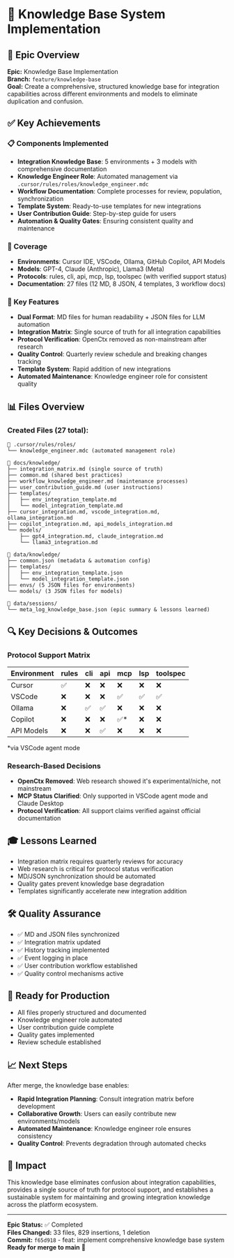 # 🧠 Knowledge Base System Implementation

## 🎯 Epic Overview
**Epic:** Knowledge Base Implementation  
**Branch:** `feature/knowledge-base`  
**Goal:** Create a comprehensive, structured knowledge base for integration capabilities across different environments and models to eliminate duplication and confusion.

## ✅ Key Achievements

### 📋 Components Implemented
- **Integration Knowledge Base**: 5 environments + 3 models with comprehensive documentation
- **Knowledge Engineer Role**: Automated management via `.cursor/rules/roles/knowledge_engineer.mdc`
- **Workflow Documentation**: Complete processes for review, population, synchronization
- **Template System**: Ready-to-use templates for new integrations
- **User Contribution Guide**: Step-by-step guide for users
- **Automation & Quality Gates**: Ensuring consistent quality and maintenance

### 🔧 Coverage
- **Environments**: Cursor IDE, VSCode, Ollama, GitHub Copilot, API Models
- **Models**: GPT-4, Claude (Anthropic), Llama3 (Meta)
- **Protocols**: rules, cli, api, mcp, lsp, toolspec (with verified support status)
- **Documentation**: 27 files (12 MD, 8 JSON, 4 templates, 3 workflow docs)

### 🚀 Key Features
- **Dual Format**: MD files for human readability + JSON files for LLM automation
- **Integration Matrix**: Single source of truth for all integration capabilities
- **Protocol Verification**: OpenCtx removed as non-mainstream after research
- **Quality Control**: Quarterly review schedule and breaking changes tracking
- **Template System**: Rapid addition of new integrations
- **Automated Maintenance**: Knowledge engineer role for consistent quality

## 📊 Files Overview

### Created Files (27 total):
```
📁 .cursor/rules/roles/
└── knowledge_engineer.mdc (automated management role)

📁 docs/knowledge/
├── integration_matrix.md (single source of truth)
├── common.md (shared best practices)
├── workflow_knowledge_engineer.md (maintenance processes)
├── user_contribution_guide.md (user instructions)
├── templates/
│   ├── env_integration_template.md
│   └── model_integration_template.md
├── cursor_integration.md, vscode_integration.md, ollama_integration.md
├── copilot_integration.md, api_models_integration.md
└── models/
    ├── gpt4_integration.md, claude_integration.md
    └── llama3_integration.md

📁 data/knowledge/
├── common.json (metadata & automation config)
├── templates/
│   ├── env_integration_template.json
│   └── model_integration_template.json
├── envs/ (5 JSON files for environments)
└── models/ (3 JSON files for models)

📁 data/sessions/
└── meta_log_knowledge_base.json (epic summary & lessons learned)
```

## 🔍 Key Decisions & Outcomes

### Protocol Support Matrix
| Environment | rules | cli | api | mcp | lsp | toolspec |
|-------------|-------|-----|-----|-----|-----|----------|
| Cursor      | ✅    | ❌  | ❌  | ❌  | ❌  | ❌       |
| VSCode      | ❌    | ❌  | ❌  | ✅  | ✅  | ✅       |
| Ollama      | ❌    | ✅  | ✅  | ❌  | ❌  | ❌       |
| Copilot     | ❌    | ❌  | ❌  | ✅* | ❌  | ❌       |
| API Models  | ❌    | ❌  | ✅  | ❌  | ❌  | ❌       |

*via VSCode agent mode

### Research-Based Decisions
- **OpenCtx Removed**: Web research showed it's experimental/niche, not mainstream
- **MCP Status Clarified**: Only supported in VSCode agent mode and Claude Desktop
- **Protocol Verification**: All support claims verified against official documentation

## 🎓 Lessons Learned
- Integration matrix requires quarterly reviews for accuracy
- Web research is critical for protocol status verification
- MD/JSON synchronization should be automated
- Quality gates prevent knowledge base degradation
- Templates significantly accelerate new integration addition

## 🛠 Quality Assurance
- ✅ MD and JSON files synchronized
- ✅ Integration matrix updated
- ✅ History tracking implemented
- ✅ Event logging in place
- ✅ User contribution workflow established
- ✅ Quality control mechanisms active

## 🚀 Ready for Production
- All files properly structured and documented
- Knowledge engineer role automated
- User contribution guide complete
- Quality gates implemented
- Review schedule established

## 📈 Next Steps
After merge, the knowledge base enables:
- **Rapid Integration Planning**: Consult integration matrix before development
- **Collaborative Growth**: Users can easily contribute new environments/models
- **Automated Maintenance**: Knowledge engineer role ensures consistency
- **Quality Control**: Prevents degradation through automated checks

## 🎯 Impact
This knowledge base eliminates confusion about integration capabilities, provides a single source of truth for protocol support, and establishes a sustainable system for maintaining and growing integration knowledge across the platform ecosystem.

---

**Epic Status:** ✅ Completed  
**Files Changed:** 33 files, 829 insertions, 1 deletion  
**Commit:** `f65d918` - feat: implement comprehensive knowledge base system  
**Ready for merge to main** 🚀 